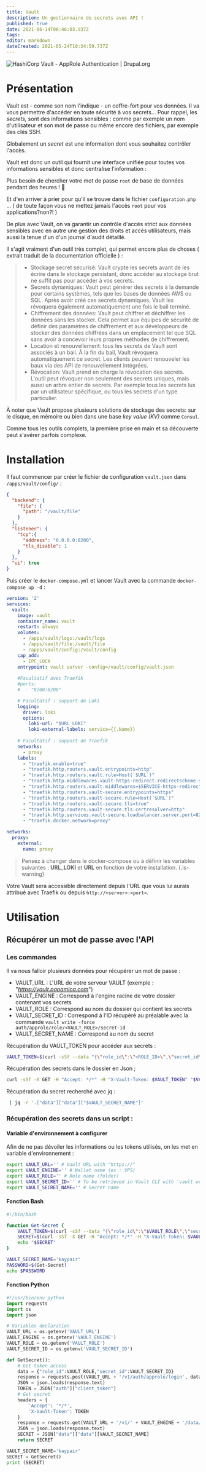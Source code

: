 ```yaml
---
title: Vault
description: Un gestionnaire de secrets avec API !
published: true
date: 2021-06-14T06:46:03.937Z
tags: 
editor: markdown
dateCreated: 2021-05-24T10:34:59.737Z
---
```


![HashiCorp Vault - AppRole Authentication | Drupal.org](https://www.drupal.org/files/project-images/Vault_VerticalLogo_FullColor_2_0.png)

# Présentation

Vault est - comme son nom l'indique - un coffre-fort pour vos données. Il va vous permettre d'accéder en toute sécurité à vos secrets... Pour rappel, les *secrets,* sont des informations sensibles : comme par exemple un nom d'utilisateur et son mot de passe ou même encore des fichiers, par exemple des clés SSH.

Globalement un *secret* est une information dont vous souhaitez contrôler l'accès.

Vault est donc un outil qui fournit une interface unifiée pour toutes vos informations sensibles et donc centralise l'information :

Plus besoin de chercher votre mot de passe `root` de base de données pendant des heures ! 🤬

Et d'en arriver à prier pour qu'il se trouve dans le fichier `configuration.php` ... ( de toute façon vous ne mettez jamais l'accès `root` pour vos applications?non?! )

De plus avec Vault, on va garantir un contrôle d'accès strict aux données sensibles avec en autre une gestion des droits et accès utilisateurs, mais aussi la tenue d'un d'un journal d'audit détaillé.

Il s'agit vraiment d'un outil très complet, qui permet encore plus de choses ( extrait traduit de la documentation officielle ) :

> -   Stockage secret sécurisé: Vault crypte les secrets avant de les écrire dans le stockage persistant, donc accéder au stockage brut ne suffit pas pour accéder à vos secrets.
> -   Secrets dynamiques: Vault peut générer des secrets à la demande pour certains systèmes, tels que les bases de données AWS ou SQL. Après avoir créé ces secrets dynamiques, Vault les révoquera également automatiquement une fois le bail terminé.
> -   Chiffrement des données: Vault peut chiffrer et déchiffrer les données sans les stocker. Cela permet aux équipes de sécurité de définir des paramètres de chiffrement et aux développeurs de stocker des données chiffrées dans un emplacement tel que SQL sans avoir à concevoir leurs propres méthodes de chiffrement.
> -   Location et renouvellement: tous les secrets de Vault sont associés à un bail. À la fin du bail, Vault révoquera automatiquement ce secret. Les clients peuvent renouveler les baux via des API de renouvellement intégrées.
> -   Révocation: Vault prend en charge la révocation des secrets. L'outil peut révoquer non seulement des secrets uniques, mais aussi un arbre entier de secrets. Par exemple tous les secrets lus par un utilisateur spécifique, ou tous les secrets d'un type particulier.

À noter que Vault propose plusieurs solutions de stockage des secrets: sur le disque, en mémoire ou bien dans une base *key value (KV)* comme `Consul`.

Comme tous les outils complets, la première prise en main et sa découverte peut s'avérer parfois complexe.

# Installation

Il faut commencer par créer le fichier de configuration `vault.json` dans `/apps/vault/config/` :

```json
{
  "backend": {
    "file": {
      "path": "/vault/file"
    }
  },
  "listener": {
    "tcp":{
      "address": "0.0.0.0:8200",
      "tls_disable": 1
    }
  },
  "ui": true
}
```

Puis créer le `docker-compose.yml` et lancer Vault avec la commande `docker-compose up -d` :

```yaml
version: '2'
services:
  vault:
    image: vault
    container_name: vault
    restart: always
    volumes:
      - /apps/vault/logs:/vault/logs
      - /apps/vault/file:/vault/file
      - /apps/vault/config:/vault/config
    cap_add:
      - IPC_LOCK
    entrypoint: vault server -config=/vault/config/vault.json
    
    #Facultatif avec Traefik
    #ports:
    #  - "8200:8200"

    # Facultatif : support de Loki
    logging:
      driver: loki
      options:
        loki-url: "$URL_LOKI"
        loki-external-labels: service={{.Name}}
    
    # Facultatif : support de Traefik
    networks:
      - proxy
    labels:
      - "traefik.enable=true"
      - "traefik.http.routers.vault.entrypoints=http"
      - "traefik.http.routers.vault.rule=Host(`$URL`)"
      - "traefik.http.middlewares.vault-https-redirect.redirectscheme.scheme=https"
      - "traefik.http.routers.vault.middlewares=$SERVICE-https-redirect"
      - "traefik.http.routers.vault-secure.entrypoints=https"
      - "traefik.http.routers.vault-secure.rule=Host(`$URL`)"
      - "traefik.http.routers.vault-secure.tls=true"
      - "traefik.http.routers.vault-secure.tls.certresolver=http"
      - "traefik.http.services.vault-secure.loadbalancer.server.port=8200"
      - "traefik.docker.network=proxy"

networks:
  proxy:
    external:
      name: proxy
```

> Pensez à changer dans le docker-compose ou à définir les variables suivantes : **URL_LOKI** et **URL** en fonction de votre installation.
{.is-warning}

Votre Vault sera accessible directement depuis l'URL que vous lui aurais attribué avec Traefik ou depuis `http://<server>:<port>`.

# Utilisation

## Récupérer un mot de passe avec l'API

### Les commandes

Il va nous falloir plusieurs données pour récupérer un mot de passe :

-   VAULT\_URL : L'URL de votre serveur VAULT (exemple : "*https://vault.papamica.com*")
-   VAULT\_ENGINE : Correspond à l'engine racine de votre dossier contenant vos secrets
-   VAULT\_ROLE : Correspond au nom du dossier qui contient les secrets
-   VAULT\_SECRET\_ID : Correspond à l'ID récupéré au préalable avec la commande `vault write -force auth/approle/role/<VAULT_ROLE>/secret-id`
-   VAULT\_SECRET\_NAME : Correspond au nom du secret

Récupération du VAULT\_TOKEN pour accéder aux secrets :

```bash
VAULT_TOKEN=$(curl -sSf --data "{\"role_id\":\"<ROLE_ID>\",\"secret_id\":\"$VAULT_SECRET_ID\"}" $VAULT_URL/v1/auth/approle/login | jq -r '.["auth"]["client_token"]')
```

Récupération des secrets dans le dossier en Json ;

```bash
curl -sSf -X GET -H "Accept: */*" -H "X-Vault-Token: $VAULT_TOKEN" "$VAULT_URL/v1/$VAULT_ENGINE/data/approle/$VAULT_ROLE"
```

Récupération du secret recherché avec jq :

```bash
 | jq -r '.["data"]["data"]["$VAULT_SECRET_NAME"]'
```

### Récupération des secrets dans un script :

#### Variable d'environnement à configurer

Afin de ne pas dévoiler les informations ou les tokens utilisés, on les met en variable d'environnement :

```bash
export VAULT_URL='' # Vault URL with "https://"
export VAULT_ENGINE='' # Wallet name (ex : VPS)
export VAULT_ROLE='' # Role name (folder)
export VAULT_SECRET_ID='' # To be retrieved in Vault CLI with 'vault write -force auth/approle/role/<VAULT_ROLE>/secret-id'
export VAULT_SECRET_NAME='' # Secret name
```

#### Fonction Bash

```bash
#!/bin/bash

function Get-Secret {
    VAULT_TOKEN=$(curl -sSf --data "{\"role_id\":\"$VAULT_ROLE\",\"secret_id\":\"$VAULT_SECRET_ID\"}" $VAULT_URL/v1/auth/approle/login | jq -r '.["auth"]["client_token"]')
    SECRET=$(curl -sSf -X GET -H "Accept: */*" -H "X-Vault-Token: $VAULT_TOKEN" "$VAULT_URL/v1/$VAULT_ENGINE/data/approle/$VAULT_ROLE" | jq -r --arg VAULT_SECRET_NAME "$VAULT_SECRET_NAME" '.["data"]["data"][$VAULT_SECRET_NAME]')
    echo "$SECRET"
}

VAULT_SECRET_NAME='kaypair'
PASSWORD=$(Get-Secret)
echo $PASSWORD
```

#### Fonction Python

```python
#!/usr/bin/env python
import requests
import os
import json

# Variables declaration
VAULT_URL = os.getenv('VAULT_URL')
VAULT_ENGINE = os.getenv('VAULT_ENGINE')
VAULT_ROLE = os.getenv('VAULT_ROLE')
VAULT_SECRET_ID = os.getenv('VAULT_SECRET_ID')

def GetSecret():
    # Get token access
    data = {"role_id":VAULT_ROLE,"secret_id":VAULT_SECRET_ID}
    response = requests.post(VAULT_URL + '/v1/auth/approle/login', data=data)
    JSON = json.loads(response.text)
    TOKEN = JSON["auth"]["client_token"]
    # Get secret
    headers = {
        'Accept': '*/*',
        'X-Vault-Token': TOKEN
    }
    response = requests.get(VAULT_URL + '/v1/' + VAULT_ENGINE + '/data/approle/' + VAULT_ROLE, headers=headers)
    JSON = json.loads(response.text)
    SECRET = JSON["data"]["data"][VAULT_SECRET_NAME]
    return SECRET

VAULT_SECRET_NAME='kaypair'
SECRET = GetSecret()
print (SECRET)
```